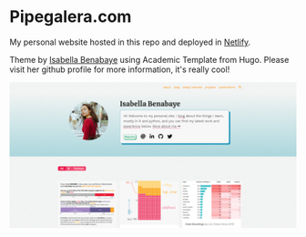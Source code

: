 # Pipegalera.com


My personal website hosted in this repo and deployed in [Netlify](https://www.netlify.com/).


Theme by [Isabella Benabaye](https://isabella-b.com/) using Academic Template from Hugo. Please visit her github profile for more information, it's really cool! 

[![](/static/img/homepage-screenshot.png)](https://isabella-b.com/)



